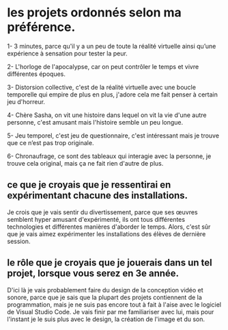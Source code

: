 
# les projets ordonnés selon ma préférence.
1- 3 minutes, parce qu'il y a un peu de toute la réalité virtuelle ainsi qu’une expérience à sensation pour tester la peur.

2- L'horloge de l'apocalypse, car on peut contrôler le temps et vivre différentes époques.

3- Distorsion collective, c'est de la réalité virtuelle avec une boucle temporelle qui empire de plus en plus, j'adore cela me fait penser à certain jeu d'horreur.

4- Chère Sasha, on vit une histoire dans lequel on vit la vie d'une autre personne, c'est amusant mais l'histoire semble un peu longue.

5- Jeu temporel, c'est jeu de questionnaire, c'est intéressant mais je trouve que ce n’est pas trop originale.

6- Chronaufrage, ce sont des tableaux qui interagie avec la personne, je trouve cela original, mais ça ne fait rien d'autre de plus.

## ce que je croyais que je ressentirai en expérimentant chacune des installations.
Je crois que je vais sentir du divertissement, parce que ses œuvres semblent hyper amusant d'expérimenté, ils ont tous différentes technologies et différentes manières d'aborder le temps. Alors, c'est sûr que je vais aimez expérimenter les installations des élèves de dernière session.

## le rôle que je croyais que je jouerais dans un tel projet, lorsque vous serez en 3e année.
D'ici là je vais probablement faire du design de la conception vidéo et sonore, parce que je sais que la plupart des projets contiennent de la programmation, mais je ne suis pas encore tout à fait à l'aise avec le logiciel de Visual Studio Code. Je vais finir par me familiariser avec lui, mais pour l'instant je le suis plus avec le design, la création de l'image et du son.




